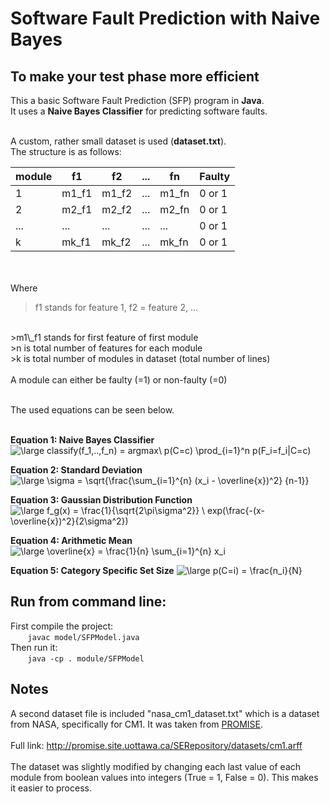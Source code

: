 # Software Fault Prediction with Naive Bayes
## To make your test phase more efficient

This a basic Software Fault Prediction (SFP) program in <b>Java</b>.<br>
It uses a <b>Naive Bayes Classifier</b> for predicting software faults.<br><br>

A custom, rather small dataset is used (<b>dataset.txt</b>).<br>
The structure is as follows:<br>

module | f1 | f2 | ... | fn | Faulty
------------- | ------------ | ------------- | ------------- | ------------- | -------------
1 | m1\_f1 | m1\_f2 | ... | m1\_fn | 0 or 1
2 | m2\_f1 | m2\_f2 | ... | m2\_fn | 0 or 1
... | ... | ... | ... | ... | 0 or 1
k | mk\_f1 | mk\_f2 | ... | mk\_fn | 0 or 1

<br><br>
Where 
>f1 stands for feature 1, f2 = feature 2, ...
<br>
>m1\_f1 stands for first feature of first module
<br>
>n is total number of features for each module
<br>
>k is total number of modules in dataset (total number of lines)
<br><br>
A module can either be faulty (=1) or non-faulty (=0)
<br><br>

The used equations can be seen below.<br><br>

<b>Equation 1: Naive Bayes Classifier</b>
<img src="https://latex.codecogs.com/svg.latex?\large&space;classify(f_1,..,f_n)&space;=&space;argmax\&space;p(C=c)&space;\prod_{i=1}^n&space;p(F_i=f_i|C=c)" title="\large classify(f_1,..,f_n) = argmax\ p(C=c) \prod_{i=1}^n p(F_i=f_i|C=c)" />
<br>

<b>Equation 2: Standard Deviation</b>
<img src="https://latex.codecogs.com/svg.latex?\large&space;\sigma&space;=&space;\sqrt{\frac{\sum_{i=1}^{n}&space;(x_i&space;-&space;\overline{x})^2}&space;{n-1}}" title="\large \sigma = \sqrt{\frac{\sum_{i=1}^{n} (x_i - \overline{x})^2} {n-1}}" />
<br>

<b>Equation 3: Gaussian Distribution Function</b>
<img src="https://latex.codecogs.com/svg.latex?\large&space;f_g(x)&space;=&space;\frac{1}{\sqrt{2\pi\sigma^2}}&space;\&space;exp(\frac{-(x-\overline{x})^2}{2\sigma^2})" title="\large f_g(x) = \frac{1}{\sqrt{2\pi\sigma^2}} \ exp(\frac{-(x-\overline{x})^2}{2\sigma^2})" />
<br>

<b>Equation 4: Arithmetic Mean</b>
<img src="https://latex.codecogs.com/svg.latex?\large&space;\overline{x}&space;=&space;\frac{1}{n}&space;\sum_{i=1}^{n}&space;x_i" title="\large \overline{x} = \frac{1}{n} \sum_{i=1}^{n} x_i" />
<br>

<b>Equation 5: Category Specific Set Size</b>
<img src="https://latex.codecogs.com/svg.latex?\large&space;p(C=i)&space;=&space;\frac{n_i}{N}" title="\large p(C=i) = \frac{n_i}{N}" />
<br>


## Run from command line:<br>
First compile the project:<br>
&nbsp;&nbsp;&nbsp;&nbsp;&nbsp;&nbsp; ```javac model/SFPModel.java``` 
<br>
Then run it:<br>
&nbsp;&nbsp;&nbsp;&nbsp;&nbsp;&nbsp; ```java -cp . module/SFPModel```


## Notes

A second dataset file is included "nasa_cm1_dataset.txt" which is a dataset from NASA, specifically for CM1. It was taken from [PROMISE](http://promise.site.uottawa.ca/SERepository/datasets-page.html). 
<br><br>Full link: <http://promise.site.uottawa.ca/SERepository/datasets/cm1.arff>
<br><br>
The dataset was slightly modified by changing each last value of each module from boolean values into integers (True = 1, False = 0). This makes it easier to process.

